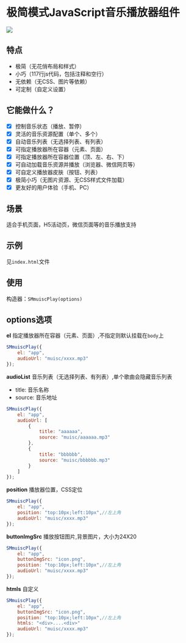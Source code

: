 # 极简模式JavaScript音乐播放器组件

[![](https://badge.juejin.im/entry/592e8dd0ac502e006ca0d715/likes.svg?style=flat-square)](https://juejin.im/entry/592e8dd0ac502e006ca0d715/detail)

## 特点
- 极简（无花俏布局和样式）
- 小巧（117行js代码，包括注释和空行）
- 无依赖（无CSS、图片等依赖）
- 可定制（自定义设置）

## 它能做什么？
- [X] 控制音乐状态（播放、暂停）
- [X] 灵活的音乐资源配置（单个、多个）
- [X] 自动音乐列表（无选择列表、有列表）
- [X] 可指定播放器所在容器（元素、页面）
- [X] 可指定播放器所在容器位置（顶、左、右、下）
- [X] 可自动加载音乐资源并播放（浏览器、微信网页等）
- [X] 可自定义播放器皮肤（按钮、列表）
- [X] 极简小巧（无图片资源、无CSS样式文件加载）
- [X] 更友好的用户体验（手机、PC）

## 场景

适合手机页面，H5活动页，微信页面等的音乐播放支持

## 示例
见`index.html`文件

## 使用

构造器：`SMmuiscPlay(options)`

## options选项

**el** 
指定播放器所在容器（元素、页面）,不指定则默认挂载在`body`上
```js
SMmuiscPlay({
    el: "app",
    audioUrl: "muisc/xxxx.mp3"
});
```

**audioList**
音乐列表（无选择列表、有列表）,单个歌曲会隐藏音乐列表
- title: 音乐名称
- source: 音乐地址
```js
SMmuiscPlay({
    el: "app",
    audioUrl: [
        {
            title: "aaaaaa",
            source: "muisc/aaaaaa.mp3"
        },
        {
            title: "bbbbbb",
            source: "muisc/bbbbbb.mp3"
        }
    ]
});
```

**position**
播放器位置，CSS定位  
```js
SMmuiscPlay({
    el: "app",
    position: "top:10px;left:10px",//左上角
    audioUrl: "muisc/xxxx.mp3"
});
```

**buttonImgSrc**
播放按钮图片,背景图片，大小为24X20
```js
SMmuiscPlay({
    el: "app",
    buttonImgSrc: "icon.png",
    position: "top:10px;left:10px",//左上角
    audioUrl: "muisc/xxxx.mp3"
});
```

**htmls**
自定义
```js
SMmuiscPlay({
    el: "app",
    buttonImgSrc: "icon.png",
    position: "top:10px;left:10px",//左上角
    htmls: "<div>....<div>"
    audioUrl: "muisc/xxxx.mp3"
});
```
